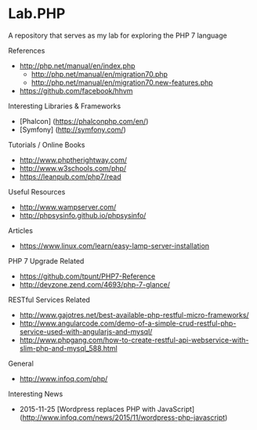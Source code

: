 # Lab.PHP
A repository that serves as my lab for exploring the PHP 7 language

References
* http://php.net/manual/en/index.php
  * http://php.net/manual/en/migration70.php
  * http://php.net/manual/en/migration70.new-features.php
* https://github.com/facebook/hhvm

	
Interesting Libraries & Frameworks
* [Phalcon] (https://phalconphp.com/en/)
* [Symfony] (http://symfony.com/)

Tutorials / Online Books
* http://www.phptherightway.com/
* http://www.w3schools.com/php/
* https://leanpub.com/php7/read


Useful Resources
* http://www.wampserver.com/
* http://phpsysinfo.github.io/phpsysinfo/

Articles
* https://www.linux.com/learn/easy-lamp-server-installation


PHP 7 Upgrade Related
* https://github.com/tpunt/PHP7-Reference
* http://devzone.zend.com/4693/php-7-glance/

RESTful Services Related
* http://www.gajotres.net/best-available-php-restful-micro-frameworks/
* http://www.angularcode.com/demo-of-a-simple-crud-restful-php-service-used-with-angularjs-and-mysql/
* http://www.phpgang.com/how-to-create-restful-api-webservice-with-slim-php-and-mysql_588.html

General
* http://www.infoq.com/php/

Interesting News
* 2015-11-25 [Wordpress replaces PHP with JavaScript] (http://www.infoq.com/news/2015/11/wordpress-php-javascript)
